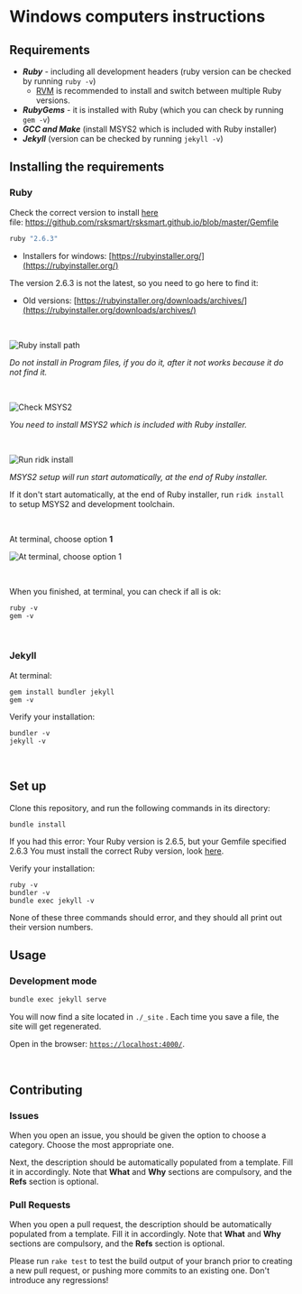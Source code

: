 # Windows computers instructions

## Requirements

- ***Ruby*** - including all development headers (ruby version can be checked by running `ruby -v`)
  - [RVM](https://rvm.io/) is recommended to install and switch between multiple Ruby versions.
- ***RubyGems*** - it is installed with Ruby (which you can check by running `gem -v`)
- ***GCC and Make*** (install MSYS2 which is included with Ruby installer)
- ***Jekyll*** (version can be checked by running `jekyll -v`)


## Installing the requirements

### Ruby
Check the correct version to install [here](https://github.com/rsksmart/rsksmart.github.io/blob/master/Gemfile)<br/>
file: https://github.com/rsksmart/rsksmart.github.io/blob/master/Gemfile

```ruby version
ruby "2.6.3"
```

- Installers for windows: [https://rubyinstaller.org/](https://rubyinstaller.org/)

The version 2.6.3 is not the latest, so you need to go here to find it:
- Old versions: [https://rubyinstaller.org/downloads/archives/](https://rubyinstaller.org/downloads/archives/)


 &nbsp;

![Ruby install path](https://github.com/rsksmart/rsksmart.github.io/blob/master/assets/img/windowsInstall/windowsInstall-01.png)

*Do not install in Program files, if you do it, after it not works because it do not find it.*

&nbsp;

![Check MSYS2](https://github.com/rsksmart/rsksmart.github.io/blob/master/assets/img/windowsInstall/windowsInstall-02.png)

*You need to install MSYS2 which is included with Ruby installer.*

&nbsp;

![Run ridk install](https://github.com/rsksmart/rsksmart.github.io/blob/master/assets/img/windowsInstall/windowsInstall-03.png)

*MSYS2 setup will run start automatically, at the end of Ruby installer.*

If it don't start automatically, at the end of Ruby installer, run `ridk install` to setup MSYS2 and development toolchain. 

&nbsp;

At terminal, choose option **1**

![At terminal, choose option **1**](https://github.com/rsksmart/rsksmart.github.io/blob/master/assets/img/windowsInstall/windowsInstall-04.png)


&nbsp;

When you finished, at terminal, you can check if all is ok:
```shell
ruby -v
gem -v
```

&nbsp;

### Jekyll

At terminal:
```shell
gem install bundler jekyll
gem -v
```

Verify your installation:
```shell
bundler -v
jekyll -v
```

&nbsp;


## Set up

Clone this repository, and run the following commands in its directory:

```shell
bundle install
```

If you had this error:
Your Ruby version is 2.6.5, but your Gemfile specified 2.6.3
You must install the correct Ruby version, look [here](https://github.com/solangegueiros/test/blob/feature/WindowsSetupInstructions/windowsInstall.md#ruby).


Verify your installation:

```shell
ruby -v
bundler -v
bundle exec jekyll -v
```

None of these three commands should error,
and they should all print out their version numbers.

## Usage

### Development mode

```bash
bundle exec jekyll serve
```
You will now find a site located in `./_site` .
Each time you save a file, the site will get regenerated.

Open in the browser: [`https://localhost:4000/`](https://localhost:4000/).

&nbsp;

## Contributing

### Issues

When you open an issue, you should be given the option to choose a category.
Choose the most appropriate one.

Next, the description should be automatically populated from a template.
Fill it in accordingly. Note that **What** and **Why** sections are compulsory, and the **Refs** section is optional.

### Pull Requests

When you open a pull request, the description should be automatically populated
from a template. Fill it in accordingly. Note that **What** and **Why** sections are compulsory, and the **Refs** section is optional.

Please run `rake test` to test the build output of your branch prior to
creating a new pull request, or pushing more commits to an existing one.
Don't introduce any regressions!
